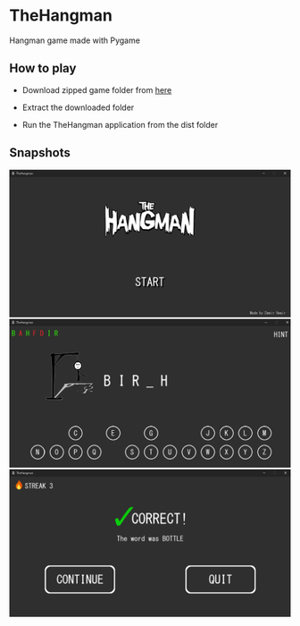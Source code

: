 # TheHangman

Hangman game made with Pygame

## How to play

- Download zipped game folder from [here](https://drive.google.com/uc?id=1uIGeq6JYdYHw2dgsC7FB4Fig5nkMqKpH&export=download)

- Extract the downloaded folder

- Run the TheHangman application from the dist folder


## Snapshots

![alt text][img1]
![alt text][img2]
![alt text][img3]


[img1]: https://github.com/demac44/thehangman/blob/master/assets/images/snapshots/thehangman_start.png
[img2]: https://github.com/demac44/thehangman/blob/master/assets/images/snapshots/thehangman_game.png
[img3]: https://github.com/demac44/thehangman/blob/master/assets/images/snapshots/thehangman_end.png

